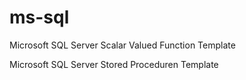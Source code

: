 # ms-sql
Microsoft SQL Server Scalar Valued Function Template

Microsoft SQL Server Stored Proceduren Template
